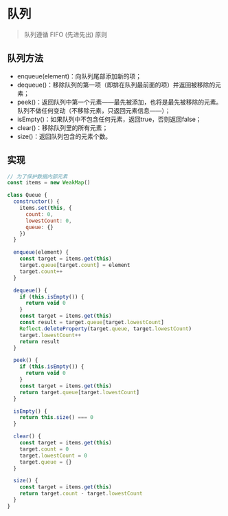 # 队列
> 队列遵循 FIFO (先进先出) 原则

## 队列方法
- enqueue(element)：向队列尾部添加新的项；
- dequeue()：移除队列的第一项（即排在队列最前面的项）并返回被移除的元素；
- peek()：返回队列中第一个元素——最先被添加，也将是最先被移除的元素。队列不做任何变动（不移除元素，只返回元素信息——）；
- isEmpty()：如果队列中不包含任何元素，返回true，否则返回false；
- clear()：移除队列里的所有元素；
- size()：返回队列包含的元素个数。

## 实现
```javascript
// 为了保护数据内部元素
const items = new WeakMap()

class Queue {
  constructor() {
    items.set(this, {
      count: 0, 
      lowestCount: 0,
      queue: {}
    })
  }

  enqueue(element) {
    const target = items.get(this)
    target.queue[target.count] = element
    target.count++
  }

  dequeue() {
    if (this.isEmpty()) {
      return void 0
    }
    const target = items.get(this)
    const result = target.queue[target.lowestCount]
    Reflect.deleteProperty(target.queue, target.lowestCount)
    target.lowestCount++
    return result
  }

  peek() {
    if (this.isEmpty()) {
      return void 0
    }
    const target = items.get(this)
    return target.queue[target.lowestCount]
  }

  isEmpty() {
    return this.size() === 0
  }

  clear() {
    const target = items.get(this)
    target.count = 0
    target.lowestCount = 0
    target.queue = {}
  }

  size() {
    const target = items.get(this)
    return target.count - target.lowestCount
  }
}
```